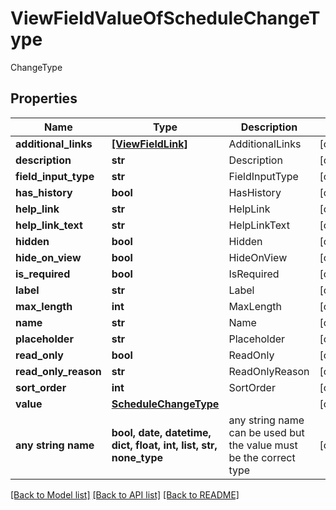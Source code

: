 # ViewFieldValueOfScheduleChangeType

ChangeType

## Properties
Name | Type | Description | Notes
------------ | ------------- | ------------- | -------------
**additional_links** | [**[ViewFieldLink]**](ViewFieldLink.md) | AdditionalLinks | [optional] 
**description** | **str** | Description | [optional] 
**field_input_type** | **str** | FieldInputType | [optional] 
**has_history** | **bool** | HasHistory | [optional] 
**help_link** | **str** | HelpLink | [optional] 
**help_link_text** | **str** | HelpLinkText | [optional] 
**hidden** | **bool** | Hidden | [optional] 
**hide_on_view** | **bool** | HideOnView | [optional] 
**is_required** | **bool** | IsRequired | [optional] 
**label** | **str** | Label | [optional] 
**max_length** | **int** | MaxLength | [optional] 
**name** | **str** | Name | [optional] 
**placeholder** | **str** | Placeholder | [optional] 
**read_only** | **bool** | ReadOnly | [optional] 
**read_only_reason** | **str** | ReadOnlyReason | [optional] 
**sort_order** | **int** | SortOrder | [optional] 
**value** | [**ScheduleChangeType**](ScheduleChangeType.md) |  | [optional] 
**any string name** | **bool, date, datetime, dict, float, int, list, str, none_type** | any string name can be used but the value must be the correct type | [optional]

[[Back to Model list]](../README.md#documentation-for-models) [[Back to API list]](../README.md#documentation-for-api-endpoints) [[Back to README]](../README.md)


